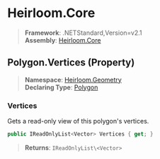 # Heirloom.Core

> **Framework**: .NETStandard,Version=v2.1  
> **Assembly**: [Heirloom.Core][0]

## Polygon.Vertices (Property)

> **Namespace**: [Heirloom.Geometry][0]  
> **Declaring Type**: [Polygon][1]

### Vertices

Gets a read-only view of this polygon's vertices.

```cs
public IReadOnlyList<Vector> Vertices { get; }
```

> **Returns**: `IReadOnlyList\<Vector>`

[0]: ../../../Heirloom.Core.md
[1]: ../Polygon.md
